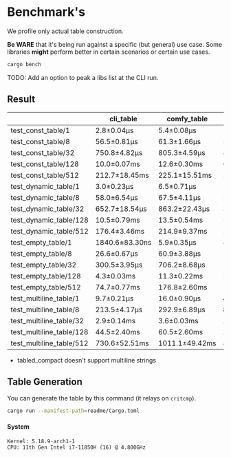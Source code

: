 # Benchmark's

We profile only actual table construction.

**Be WARE** that it's being run against a specific (but general) use case.
Some libraries **might** perform better in certain scenarios or certain use cases.

```bash
cargo bench
```

TODO: Add an option to peak a libs list at the CLI run.

## Result

|                          | cli_table      | comfy_table    | prettytable_rs      | term_table     | tabled             | tabled_color     | tabled_compact     | tabled_iter    |
|--------------------------|----------------|----------------|---------------------|----------------|--------------------|------------------|--------------------|----------------|
| test_const_table/1       | 2.8±0.04µs     | 5.4±0.08µs     | 1473.2±19.23ns      | 4.9±0.04µs     | 1500.4±53.51ns     | 1535.0±22.53ns   | **1253.3±21.35ns** | 2.9±0.02µs     |
| test_const_table/8       | 56.5±0.81µs    | 61.3±1.66µs    | 30.6±1.88µs         | 102.1±1.19µs   | 21.6±0.40µs        | **20.7±0.44µs**  | 21.5±0.48µs        | 43.0±0.56µs    |
| test_const_table/32      | 750.8±4.82µs   | 805.3±4.59µs   | 406.9±18.39µs       | 1332.3±31.11µs | 272.0±2.25µs       | **260.8±6.25µs** | 294.2±8.08µs       | 522.4±5.24µs   |
| test_const_table/128     | 10.0±0.07ms    | 12.6±0.30ms    | 6.9±0.29ms          | 19.2±0.31ms    | **4.1±0.03ms**     | 4.3±0.09ms       | 4.2±0.13ms         | 8.1±0.19ms     |
| test_const_table/512     | 212.7±18.45ms  | 225.1±15.51ms  | 251.4±23.59ms       | 322.4±10.87ms  | 72.6±0.88ms        | **70.5±1.24ms**  | 92.0±12.93ms       | 128.3±0.96ms   |
| test_dynamic_table/1     | 3.0±0.23µs     | 6.5±0.71µs     | 1288.9±269.46ns     | 3.4±0.16µs     | 1392.4±118.82ns    | 1482.2±84.78ns   | **1084.4±89.54ns** | 2.7±0.08µs     |
| test_dynamic_table/8     | 58.0±6.54µs    | 67.5±4.11µs    | 22.7±2.07µs         | 80.4±1.77µs    | 19.5±0.68µs        | 18.6±2.68µs      | **17.6±0.70µs**    | 46.0±1.86µs    |
| test_dynamic_table/32    | 652.7±18.54µs  | 863.2±22.43µs  | 326.8±13.28µs       | 1046.0±22.34µs | 270.6±15.57µs      | **264.0±6.53µs** | 269.7±16.20µs      | 527.3±10.58µs  |
| test_dynamic_table/128   | 10.5±0.79ms    | 13.5±0.54ms    | 5.5±0.17ms          | 18.1±0.48ms    | **3.8±0.11ms**     | 3.9±0.18ms       | 4.9±0.38ms         | 7.7±0.19ms     |
| test_dynamic_table/512   | 176.4±3.46ms   | 214.9±9.37ms   | 202.8±7.90ms        | 313.9±6.36ms   | 70.5±1.36ms        | **67.4±1.15ms**  | 75.7±1.75ms        | 141.0±2.28ms   |
| test_empty_table/1       | 1840.6±83.30ns | 5.9±0.35µs     | 889.1±38.82ns       | 2.7±0.08µs     | 1041.8±58.11ns     | 1121.5±61.40ns   | **710.2±33.80ns**  | 1911.7±93.26ns |
| test_empty_table/8       | 26.6±0.67µs    | 60.9±3.88µs    | 12.6±0.79µs         | 55.3±3.04µs    | 9.7±0.43µs         | 9.1±0.33µs       | **8.9±0.43µs**     | 16.0±0.59µs    |
| test_empty_table/32      | 300.5±3.95µs   | 706.2±8.68µs   | 145.7±8.98µs        | 636.7±3.12µs   | 111.3±4.77µs       | 106.4±1.03µs     | **104.4±0.67µs**   | 170.0±1.35µs   |
| test_empty_table/128     | 4.3±0.03ms     | 11.3±0.22ms    | 2.9±0.46ms          | 9.8±0.09ms     | **1528.6±43.02µs** | 1557.2±18.06µs   | 1636.9±24.27µs     | 2.4±0.02ms     |
| test_empty_table/512     | 74.7±0.77ms    | 176.8±2.60ms   | 132.1±2.29ms        | 160.1±2.56ms   | **25.0±0.58ms**    | 25.6±0.37ms      | 25.9±1.40ms        | 36.9±0.89ms    |
| test_multiline_table/1   | 9.7±0.21µs     | 16.0±0.90µs    | **4.0±0.28µs**      | 13.5±0.50µs    | 4.9±0.10µs         | 5.0±0.16µs       | *2.3±0.23µs*       | 10.2±0.64µs    |
| test_multiline_table/8   | 213.5±4.17µs   | 292.9±6.89µs   | **84.1±2.37µs**     | 410.5±22.56µs  | 117.2±2.14µs       | 111.8±1.97µs     | *55.1±1.23µs*      | 235.6±1.70µs   |
| test_multiline_table/32  | 2.9±0.14ms     | 3.6±0.03ms     | **1222.1±54.94µs**  | 5.2±0.11ms     | 1628.7±28.60µs     | 1670.8±17.86µs   | *795.9±12.55µs*    | 3.6±0.07ms     |
| test_multiline_table/128 | 44.5±2.40ms    | 60.5±2.60ms    | **19.6±1.03ms**     | 84.0±4.32ms    | 27.2±0.76ms        | 25.5±0.84ms      | *12.1±0.31ms*      | 53.1±0.90ms    |
| test_multiline_table/512 | 730.6±52.51ms  | 1011.1±49.42ms | 469.6±21.87ms       | 1327.6±82.87ms | **423.7±17.54ms**  | 429.0±6.26ms     | *189.0±10.82ms*    | 802.9±33.90ms  |

* tabled_compact doesn't support multiline strings

## Table Generation

You can generate the table by this command (it relays on `critcmp`).

```bash
cargo run --manifest-path=readme/Cargo.toml
```

#### System

```
Kernel: 5.18.9-arch1-1 
CPU: 11th Gen Intel i7-11850H (16) @ 4.800GHz
```
